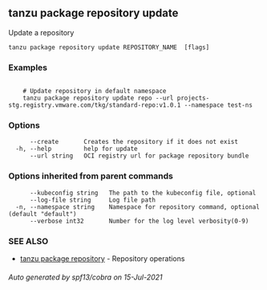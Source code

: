 ## tanzu package repository update

Update a repository

```
tanzu package repository update REPOSITORY_NAME  [flags]
```

### Examples

```

    # Update repository in default namespace 	
    tanzu package repository update repo --url projects-stg.registry.vmware.com/tkg/standard-repo:v1.0.1 --namespace test-ns
```

### Options

```
      --create       Creates the repository if it does not exist
  -h, --help         help for update
      --url string   OCI registry url for package repository bundle
```

### Options inherited from parent commands

```
      --kubeconfig string   The path to the kubeconfig file, optional
      --log-file string     Log file path
  -n, --namespace string    Namespace for repository command, optional (default "default")
      --verbose int32       Number for the log level verbosity(0-9)
```

### SEE ALSO

* [tanzu package repository](tanzu_package_repository.md)	 - Repository operations

###### Auto generated by spf13/cobra on 15-Jul-2021
